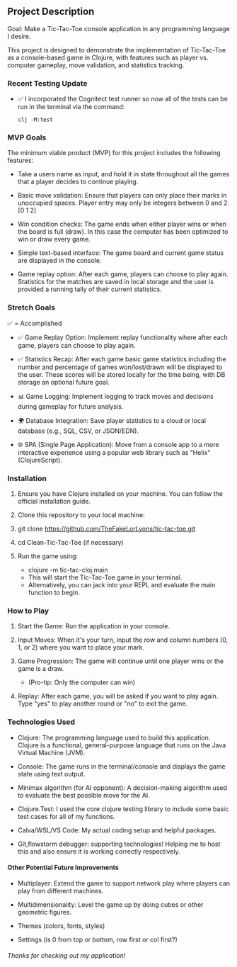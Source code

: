## __Project Description__

Goal: Make a Tic-Tac-Toe console application in any programming language I desire.

This project is designed to demonstrate the implementation of Tic-Tac-Toe as a console-based game in Clojure, with features such as player vs. computer gameplay, move validation, and statistics tracking.

### __Recent Testing Update__

- ✅ I incorporated the Cognitect test runner so now all of the tests can be run in the terminal via the command:

    `clj -M:test`

### __MVP Goals__
  
The minimum viable product (MVP) for this project includes the following features:

- Take a users name as input, and hold it in state throughout all the games that a player decides to continue playing.

- Basic move validation: Ensure that players can only place their marks in unoccupied spaces. Player entry may only be integers between 0 and 2. [0 1 2]

- Win condition checks: The game ends when either player wins or when the board is full (draw). In this case the computer has been optimized to win or draw every game.

- Simple text-based interface: The game board and current game status are displayed in the console.

- Game replay option: After each game, players can choose to play again. Statistics for the matches are saved in local storage and the user is provided a running tally of their current statistics.

### __Stretch Goals__

✅ = Accomplished

- ✅ Game Replay Option: Implement replay functionality where after each game, players can choose to play again.

- ✅ Statistics Recap: After each game basic game statistics including the number
and percentage of games won/lost/drawn will be displayed to the user. These scores
will be stored locally for the time being, with DB storage an optional future goal.

- 📊 Game Logging: Implement logging to track moves and decisions during gameplay for future analysis.

- 🌍 Database Integration: Save player statistics to a cloud or local database (e.g., SQL, CSV, or JSON/EDN).

- 🌐 SPA (Single Page Application): Move from a console app to a more interactive experience using a popular web library such as "Helix" (ClojureScript).
  
### __Installation__

1. Ensure you have Clojure installed on your machine. You can follow the official installation guide.

2. Clone this repository to your local machine:

3. git clone https://github.com/TheFakeLorLyons/tic-tac-toe.git

4. cd Clean-Tic-Tac-Toe (if necessary)

5. Run the game using:
    - clojure -m tic-tac-cloj.main
    - This will start the Tic-Tac-Toe game in your terminal.
    - Alternatively, you can jack into your REPL and evaluate the main function
      to begin.

### __How to Play__

1. Start the Game: Run the application in your console.

2. Input Moves: When it's your turn, input the row and column numbers (0, 1, or 2) where you want to place your mark.

3. Game Progression: The game will continue until one player wins or the game is a draw.
    - (Pro-tip: Only the computer can win)

4. Replay: After each game, you will be asked if you want to play again. Type "yes" to play another round or "no" to exit the game.

### __Technologies Used__

- Clojure: The programming language used to build this application. Clojure is a functional, general-purpose language that runs on the Java Virtual Machine (JVM).

- Console: The game runs in the terminal/console and displays the game state using text output.

- Minimax algorithm (for AI opponent): A decision-making algorithm used to evaluate the best possible move for the AI.

- Clojure.Test: I used the core clojure testing library to include some basic test cases for all of my functions.

- Calva/WSL/VS Code: My actual coding setup and helpful packages.

- Git,flowstorm debugger: supporting technologies! Helping me to host this and also ensure it is working correctly respectively.

#### __Other Potential Future Improvements__

- Multiplayer: Extend the game to support network play where players can play from different machines.

- Multidimensionality: Level the game up by doing cubes or other geometric figures.

- Themes (colors, fonts, styles)

- Settings (is 0 from top or bottom, row first or col first?)

###### Thanks for checking out my application!